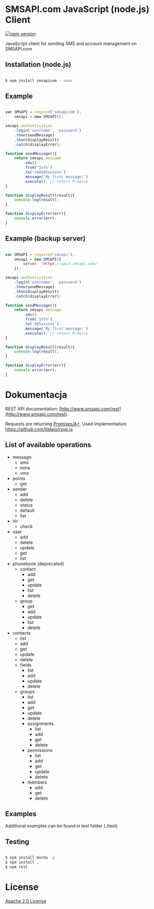# SMSAPI.com JavaScript (node.js) Client

[![npm version](https://badge.fury.io/js/smsapi.svg)](http://badge.fury.io/js/smsapi)

JavaScript client for sending SMS and account management on SMSAPI.com

## Installation (node.js)

```bash

$ npm install smsapicom --save

```

## Example

```javascript

var SMSAPI = require('smsapicom'),
    smsapi = new SMSAPI();

smsapi.authentication
    .login('username', 'password')
    .then(sendMessage)
    .then(displayResult)
    .catch(displayError);

function sendMessage(){
    return smsapi.message
        .sms()
        .from('Info')
        .to('+48605xxxxxx')
        .message('My first message!')
        .execute(); // return Promise
}

function displayResult(result){
    console.log(result);
}

function displayError(err){
    console.error(err);
}

```

## Example (backup server)

```javascript

var SMSAPI = require('smsapi'),
    smsapi = new SMSAPI({
    	server: ‘https://api2.smsapi.com/'
    });

smsapi.authentication
    .login('username', 'password')
    .then(sendMessage)
    .then(displayResult)
    .catch(displayError);

function sendMessage(){
    return smsapi.message
        .sms()
        .from('Info')
        .to('605xxxxxx')
        .message('My first message!')
        .execute(); // return Promise
}

function displayResult(result){
    console.log(result);
}

function displayError(err){
    console.error(err);
}

```

# Dokumentacja

REST API documentation: [http://www.smsapi.com/rest](http://www.smsapi.com/rest).

Requests are returning [Promises/A+](https://promisesaplus.com). Used implementation: https://github.com/tildeio/rsvp.js

## List of available operations

* message
    * sms
    * mms
    * vms
* points
    * get
* sender
    * add
    * delete
    * status
    * default
    * list
* hlr
    * check
* user
    * add
    * delete
    * update
    * get
    * list
* phonebook (deprecated)
    * contact
        * add
        * get
        * update
        * list
        * delete
    * group
        * get
        * add
        * update
        * list
        * delete
* contacts
    * list
    * add
    * get
    * update
    * delete
    * fields
        * list
        * add
        * update
        * delete
    * groups
        * list
        * add
        * get
        * update
        * delete
        * assignments
            * list
            * add
            * get
            * delete
        * permissions
            * list
            * add
            * get
            * update
            * delete
        * members
            * add
            * get
            * delete

## Examples

Additional examples can be found in test folder (./test).

## Testing

```bash

$ npm install mocha -g
$ npm install .
$ npm test

```

# License

[Apache 2.0 License](LICENSE)
